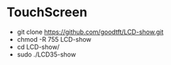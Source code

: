 # TouchScreen

 - git clone https://github.com/goodtft/LCD-show.git
 - chmod -R 755 LCD-show
 - cd LCD-show/
 - sudo ./LCD35-show
